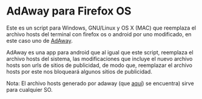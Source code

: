 # AdAway para Firefox OS

Este es un script para Windows, GNU/Linux y OS X (MAC) que reemplaza el archivo hosts del terminal con firefox os o android por uno modificado, en este caso uno de [AdAway](http://adaway.org "Ir a la página de AdAway").

AdAway es una app para android que al igual que este script, reemplaza el archivo hosts del sistema, las modificaciones que incluye el nuevo archivo hosts son urls de sitios de publicidad, de modo que, reemplazar el archivo hosts por este nos bloqueará algunos sitios de publicidad.

Nota: El archivo hosts generado por adaway (que [aquí](https://raw.githubusercontent.com/amirtorrez/adaway_ffos/master/file/adaway/hosts "Ir al archivo hosts")) se encuentra) sirve para cualquier SO.
